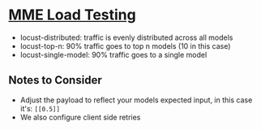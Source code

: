 # [MME Load Testing](https://aws.amazon.com/blogs/machine-learning/best-practices-for-load-testing-amazon-sagemaker-real-time-inference-endpoints/)

- locust-distributed: traffic is evenly distributed across all models
- locust-top-n: 90% traffic goes to top n models (10 in this case)
- locust-single-model: 90% traffic goes to a single model

## Notes to Consider

- Adjust the payload to reflect your models expected input, in this case it's: `[[0.5]]`
- We also configure client side retries
